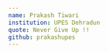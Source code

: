 ```yaml
---
name: Prakash Tiwari
institution: UPES Dehradun
quote: Never Give Up !!
github: prakashupes
---
```

